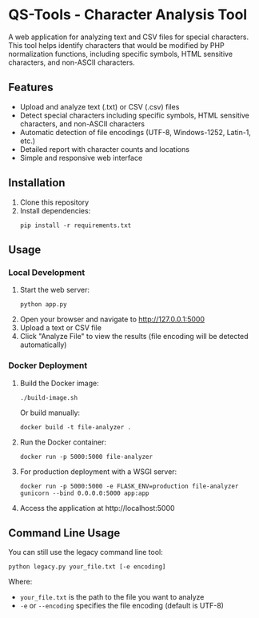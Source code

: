 # QS-Tools - Character Analysis Tool

A web application for analyzing text and CSV files for special characters. This tool helps identify characters that would be modified by PHP normalization functions, including specific symbols, HTML sensitive characters, and non-ASCII characters.

## Features

- Upload and analyze text (.txt) or CSV (.csv) files
- Detect special characters including specific symbols, HTML sensitive characters, and non-ASCII characters
- Automatic detection of file encodings (UTF-8, Windows-1252, Latin-1, etc.)
- Detailed report with character counts and locations
- Simple and responsive web interface

## Installation

1. Clone this repository
2. Install dependencies:
   ```
   pip install -r requirements.txt
   ```

## Usage

### Local Development

1. Start the web server:
   ```
   python app.py
   ```
2. Open your browser and navigate to http://127.0.0.1:5000
3. Upload a text or CSV file
4. Click "Analyze File" to view the results (file encoding will be detected automatically)

### Docker Deployment

1. Build the Docker image:
   ```
   ./build-image.sh
   ```
   Or build manually:
   ```
   docker build -t file-analyzer .
   ```

2. Run the Docker container:
   ```
   docker run -p 5000:5000 file-analyzer
   ```

3. For production deployment with a WSGI server:
   ```
   docker run -p 5000:5000 -e FLASK_ENV=production file-analyzer gunicorn --bind 0.0.0.0:5000 app:app
   ```

4. Access the application at http://localhost:5000

## Command Line Usage

You can still use the legacy command line tool:

```
python legacy.py your_file.txt [-e encoding]
```

Where:
- `your_file.txt` is the path to the file you want to analyze
- `-e` or `--encoding` specifies the file encoding (default is UTF-8)